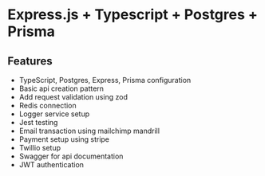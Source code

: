 # Express.js + Typescript + Postgres + Prisma

## Features

- TypeScript, Postgres, Express, Prisma configuration
- Basic api creation pattern
- Add request validation using zod
- Redis connection
- Logger service setup
- Jest testing
- Email transaction using mailchimp mandrill
- Payment setup using stripe
- Twillio setup
- Swagger for api documentation
- JWT authentication
